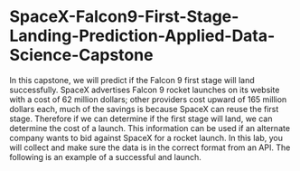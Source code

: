 # SpaceX-Falcon9-First-Stage-Landing-Prediction-Applied-Data-Science-Capstone
In this capstone, we will predict if the Falcon 9 first stage will land successfully. 
SpaceX advertises Falcon 9 rocket launches on its website with a cost of 62 million dollars; 
other providers cost upward of 165 million dollars each, much of the savings is because SpaceX can reuse the first stage. 
Therefore if we can determine if the first stage will land, we can determine the cost of a launch. 
This information can be used if an alternate company wants to bid against SpaceX for a rocket launch. 
In this lab, you will collect and make sure the data is in the correct format from an API. The following is an example of a successful and launch.
